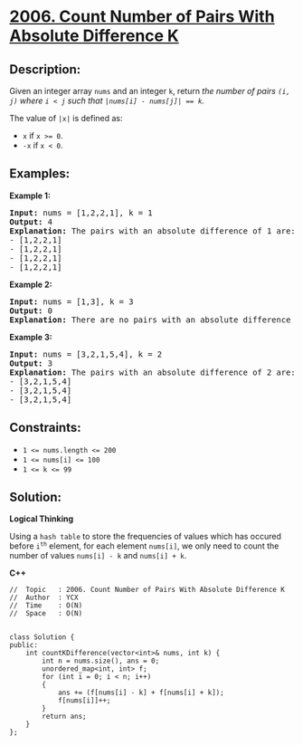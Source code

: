 # [2006. Count Number of Pairs With Absolute Difference K](https://leetcode.com/problems/count-number-of-pairs-with-absolute-difference-k/)


## Description:

<p>Given an integer array <code>nums</code> and an integer <code>k</code>, return <em>the number of pairs <code>(i, j)</code> where <code>i &lt; j</code> such that <code>|nums[i] - nums[j]| == k</code>.</em></p>

<p>The value of <code>|x|</code> is defined as:</p>

<ul>
    <li><code>x</code> if <code>x &gt;= 0</code>.</li>
    <li><code>-x</code> if <code>x &lt; 0</code>.</li>
</ul>


## Examples:

<strong>Example 1:</strong>
<pre>
<strong>Input:</strong> nums = [1,2,2,1], k = 1
<strong>Output:</strong> 4
<strong>Explanation:</strong> The pairs with an absolute difference of 1 are:
- [1,2,2,1]
- [1,2,2,1]
- [1,2,2,1]
- [1,2,2,1]
</pre>

<strong>Example 2:</strong>
<pre>
<strong>Input:</strong> nums = [1,3], k = 3
<strong>Output:</strong> 0
<strong>Explanation:</strong> There are no pairs with an absolute difference of 3.
</pre>

<strong>Example 3:</strong>
<pre>
<strong>Input:</strong> nums = [3,2,1,5,4], k = 2
<strong>Output:</strong> 3
<strong>Explanation:</strong> The pairs with an absolute difference of 2 are:
- [3,2,1,5,4]
- [3,2,1,5,4]
- [3,2,1,5,4]
</pre>


## Constraints:

<ul>
    <li><code>1 &lt;= nums.length &lt;= 200</code></li>
    <li><code>1 &lt;= nums[i] &lt;= 100</code></li>
    <li><code>1 &lt;= k &lt;= 99</code></li>
</ul>


## Solution:

<strong>Logical Thinking</strong>
<p>Using a <code>hash table</code> to store the frequencies of values which has occured before <code>i<sup>th</sup></code> element, for each element <code>nums[i]</code>, we only need to count the number of values <code>nums[i] - k</code> and <code>nums[i] + k</code>.</p>


<strong>C++</strong>

```
//  Topic   : 2006. Count Number of Pairs With Absolute Difference K
//  Author  : YCX
//  Time    : O(N)
//  Space   : O(N)


class Solution {
public:
    int countKDifference(vector<int>& nums, int k) {
        int n = nums.size(), ans = 0;
        unordered_map<int, int> f;
        for (int i = 0; i < n; i++)
        {
            ans += (f[nums[i] - k] + f[nums[i] + k]);
            f[nums[i]]++;
        }
        return ans;
    }
};
```
